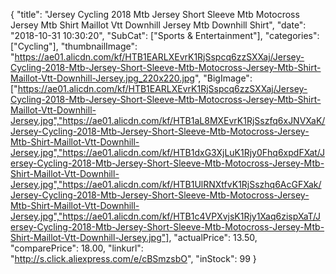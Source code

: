 {
	"title": "Jersey Cycling 2018 Mtb Jersey Short Sleeve Mtb Motocross Jersey Mtb Shirt Maillot Vtt Downhill Jersey Mtb Downhill Shirt",
	"date": "2018-10-31 10:30:20",
	"SubCat": ["Sports & Entertainment"],
	"categories": ["Cycling"],
	"thumbnailImage": "https://ae01.alicdn.com/kf/HTB1EARLXEvrK1RjSspcq6zzSXXaj/Jersey-Cycling-2018-Mtb-Jersey-Short-Sleeve-Mtb-Motocross-Jersey-Mtb-Shirt-Maillot-Vtt-Downhill-Jersey.jpg_220x220.jpg",
	"BigImage": ["https://ae01.alicdn.com/kf/HTB1EARLXEvrK1RjSspcq6zzSXXaj/Jersey-Cycling-2018-Mtb-Jersey-Short-Sleeve-Mtb-Motocross-Jersey-Mtb-Shirt-Maillot-Vtt-Downhill-Jersey.jpg","https://ae01.alicdn.com/kf/HTB1aL8MXEvrK1RjSszfq6xJNVXaK/Jersey-Cycling-2018-Mtb-Jersey-Short-Sleeve-Mtb-Motocross-Jersey-Mtb-Shirt-Maillot-Vtt-Downhill-Jersey.jpg","https://ae01.alicdn.com/kf/HTB1dxG3XjLuK1Rjy0Fhq6xpdFXat/Jersey-Cycling-2018-Mtb-Jersey-Short-Sleeve-Mtb-Motocross-Jersey-Mtb-Shirt-Maillot-Vtt-Downhill-Jersey.jpg","https://ae01.alicdn.com/kf/HTB1UlRNXtfvK1RjSszhq6AcGFXak/Jersey-Cycling-2018-Mtb-Jersey-Short-Sleeve-Mtb-Motocross-Jersey-Mtb-Shirt-Maillot-Vtt-Downhill-Jersey.jpg","https://ae01.alicdn.com/kf/HTB1c4VPXvjsK1Rjy1Xaq6zispXaT/Jersey-Cycling-2018-Mtb-Jersey-Short-Sleeve-Mtb-Motocross-Jersey-Mtb-Shirt-Maillot-Vtt-Downhill-Jersey.jpg"],
	"actualPrice": 13.50,
	"comparePrice": 18.00,
	"linkurl": "http://s.click.aliexpress.com/e/cBSmzsbO",
	"inStock": 99
}
